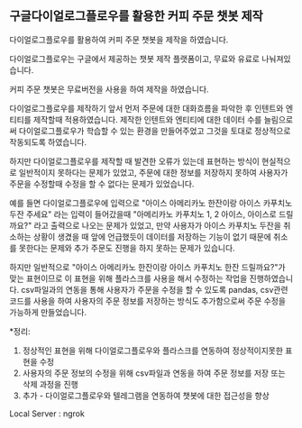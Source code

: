 구글다이얼로그플로우를 활용한 커피 주문 챗봇 제작
--------------------------------------------------------------------



다이얼로그플로우를 활용하여 커피 주문 챗봇을 제작을 하였습니다.

다이얼로그플로우는 구글에서 제공하는 챗봇 제작 플랫폼이고, 무료와 유료로 나눠져있습니다.

커피 주문 챗봇은 무료버전을 사용을 하여 제작을 하였습니다.

다이얼로그플로우를 제작하기 앞서 먼저 주문에 대한 대화흐름을 파악한 후 인텐트와 엔티티를 제작할때 적용하였습니다. 제작한 인텐트와 엔티티에 대한 데이터 수를 늘림으로써 다이얼로그플로우가 학습할 수 있는 환경을 만들어주었고 그것을 토대로 정상적으로 작동되도록 하였습니다.

하지만 다이얼로그플로우를 제작할 때 발견한 오류가 있는데 표현하는 방식이 현실적으로 일반적이지 못하다는 문제가 있었고, 주문에 대한 정보를 저장하지 못하여 사용자가 주문을 수정할때 수정을 할 수 없다는 문제가 있었습니다.

예를 들면 다이얼로그플로우에 입력으로 "아이스 아메리카노 한잔이랑 아이스 카푸치노 두잔 주세요" 라는 입력이 들어갔을때 "아메리카노 카푸치노 1, 2 아이스, 아이스로   드릴까요?" 라고 출력으로 나오는 문제가 있었고, 만약 사용자가 아이스 카푸치노 두잔을 취소하는 상황이 생겼을 때 앞에 언급했듯이 데이터를 저장하는 기능이 없기 때문에 취소를 못한다는 문제와 추가 주문도 진행을 하지 못하는 문제가 있습니다.

  하지만 일반적으로 "아이스 아메리카노 한잔이랑 아이스 카푸치노 한잔 드릴까요?"가 맞는 표현이므로 이 표현을 위해 플라스크를 사용을 해서 수정하는 작업을 진행하였습니다. csv파일과의 연동을 통해 사용자가 주문을 수정을 할 수 있도록 pandas, csv관련 코드를 사용을 하여 사용자의 주문 정보를 저장하는 방식도 추가함으로써 주문 수정을 가능하게 만들었습니다. 


*정리:
1. 정상적인 표현을 위해 다이얼로그플로우와 플라스크를 연동하여 정상적이지못한 표현을 수정
2. 사용자의 주문 정보의 수정을 위해 csv파일과 연동을 하여 주문 정보를 저장 또는 삭제 과정을 진행
3. 추가 - 다이얼로그플로우와 텔레그램을 연동하여 챗봇에 대한 접근성을 향상


Local Server : ngrok
